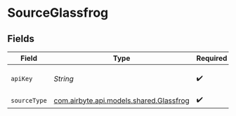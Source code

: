 # SourceGlassfrog


## Fields

| Field                                                                       | Type                                                                        | Required                                                                    | Description                                                                 |
| --------------------------------------------------------------------------- | --------------------------------------------------------------------------- | --------------------------------------------------------------------------- | --------------------------------------------------------------------------- |
| `apiKey`                                                                    | *String*                                                                    | :heavy_check_mark:                                                          | API key provided by Glassfrog                                               |
| `sourceType`                                                                | [com.airbyte.api.models.shared.Glassfrog](../../models/shared/Glassfrog.md) | :heavy_check_mark:                                                          | N/A                                                                         |